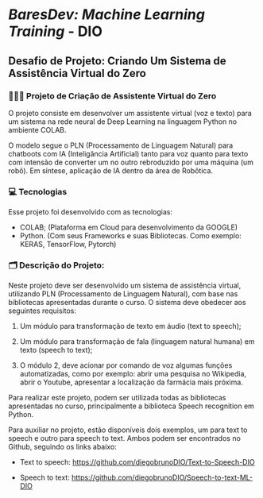 # **_BaresDev: Machine Learning Training_** - DIO

## Desafio de Projeto: Criando Um Sistema de Assistência Virtual do Zero

### 🧑🏻‍💻 Projeto de Criação de Assistente Virtual do Zero 
O projeto consiste em desenvolver um assistente virtual (voz e texto) para um sistema na rede neural de Deep Learning na linguagem Python no ambiente COLAB.

O modelo segue o PLN (Processamento de Linguagem Natural) para chatboots com IA (Inteligância Artificial) tanto para voz quanto para texto com intensão de converter um no outro rebroduzido por uma máquina (um robô). Em síntese, aplicação de IA dentro da área de Robôtica.

### 💻 Tecnologias
Esse projeto foi desenvolvido com as tecnologias:

- COLAB; (Plataforma em Cloud para desenvolvimento da GOOGLE)
- Python. (Com seus Frameworks e suas Bibliotecas. Como exemplo: KERAS, TensorFlow, Pytorch)

### 🗂️ Descrição do Projeto:
Neste projeto deve ser desenvolvido um sistema de assistência virtual, utilizando PLN (Processamento de Linguagem Natural), com base nas bibliotecas apresentadas durante o curso. O sistema deve obedecer aos seguintes requisitos: 

1. Um módulo para transformação de texto em áudio (text to speech); 

2. Um módulo para transformação de fala (linguagem natural humana) em texto (speech to text); 

3. O módulo 2, deve acionar por comando de voz algumas funções automatizadas, como por exemplo: abrir uma pesquisa no Wikipedia, abrir o Youtube, apresentar a localização da farmácia mais próxima. 

Para realizar este projeto, podem ser utilizada todas as bibliotecas apresentadas no curso, principalmente a biblioteca Speech recognition em Python.  

Para auxiliar no projeto, estão disponíveis dois exemplos, um para text to speech e outro para speech to text. Ambos podem ser encontrados no Github, seguindo os links abaixo: 

- Text to speech: https://github.com/diegobrunoDIO/Text-to-Speech-DIO 

- Speech to text: https://github.com/diegobrunoDIO/Speech-to-text-ML-DIO 

